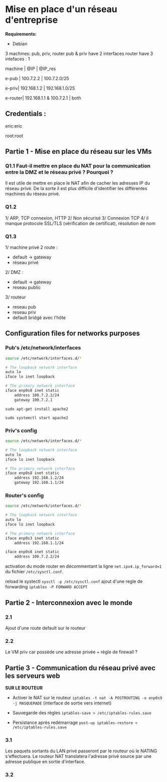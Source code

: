 # Mise en place d'un réseau d'entreprise
**Requirements:**
- Debian

3 machines:
pub, priv, router
pub & priv have 2 interfaces
router have 3 intefaces : 
1 


machine | @IP | @IP_res

e-pub | 100.7.2.2 | 100.7.2.0/25

e-priv| 192.168.1.2 | 192.168.1.0/25

e-router| 192.168.1.1 & 100.7.2.1 | both


## Credentials :
eric:eric

root:root

## Partie 1 - Mise en place du réseau sur les VMs
### Q1.1 Faut-il mettre en place du NAT pour la communication entre la DMZ et le réseau privé ? Pourquoi ?
Il est utile de mettre en place le NAT afin de cacher les adresses IP du réseau privé. De la sorte il est plus difficile d'identifier les différentes machines du réseau privé.

### Q1.2
1/ ARP, TCP connexion, HTTP 
2/ Non sécurisé
3/ Connexion TCP
4/ il manque protocole SSL/TLS (vérification de certificat), résolution de nom 

### Q1.3
1/ machine privé 2 route :
- default -> gateway
- réseau privé

2/ DMZ : 
- default -> gateway
- reseau public

3/ routeur
- reseau pub
- reseau priv
- default bridgé avec l'hôte


## Configuration files for networks purposes
### Pub's /etc/network/interfaces
```bash
source /etc/network/interfaces.d/*

# The loopback network interface
auto lo
iface lo inet loopback

# The primary network interface
iface enp0s8 inet static
    address 100.7.2.2/24
    gateway 100.7.2.1
```

`sudo apt-get install apache2`

`sudo systemctl start apache2`

### Priv's config
```bash
source /etc/network/interfaces.d/*

# The loopback network interface
auto lo
iface lo inet loopback

# The primary network interface
iface enp0s8 inet static
    address 192.168.1.2/24
    gateway 192.168.1.1/24

```
### Router's config
```bash
source /etc/network/interfaces.d/*

# The loopback network interface
auto lo
iface lo inet loopback

# The primary network interface
iface enp0s3 inet static
    address 192.168.1.1/24

iface enp0s8 inet static
    address 100.7.2.2/24

```

activation du mode router en décommentant la ligne `net.ipv4.ip_forward=1 ` du fichier `/etc/sysctl.conf`.

reload le systectl `sysctl -p /etc/sysctl.conf`
ajout d'une regle de forwarding `iptables -P FORWARD ACCEPT`

## Partie 2 - Interconnexion avec le monde 

### 2.1 
Ajout d'une route default sur le routeur
### 2.2 
Le VM priv car possède une adresse privée + règle de firewall ?


## Partie 3 - Communication du réseau privé avec les serveurs web
**SUR LE ROUTEUR**

- Activer le NAT sur le routeur `iptables -t nat -A POSTROUTING -o enp0s9 -j MASQUERADE` (interface de sortie vers internet)

- Sauvegarde des règles `iptables-save > /etc/iptables-rules.save` 

- Persistance après redémarrage `post-up iptables-restore < /etc/iptables-rules.save`

### 3.1
Les paquets sortants du LAN privé passeront par le routeur où le NATING s'effectuera. Le routeur NAT translatera l'adresse privé source par une adresse publique en sortie d'interface. 
### 3.2 
